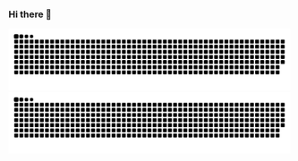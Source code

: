 ### Hi there 👋

![github contribution grid snake animation](https://raw.githubusercontent.com/razzaz/razzaz/output/github-contribution-grid-snake-dark.svg#gh-dark-mode-only)![github contribution grid snake animation](https://raw.githubusercontent.com/razzaz/razzaz/output/github-contribution-grid-snake.svg#gh-light-mode-only)
